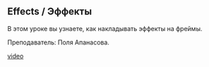 ## Effects / Эффекты

В этом уроке вы узнаете, как накладывать эффекты на фреймы. 

Преподаватель: Поля Апанасова. 

[video](https://player.softculture.cc/embed/PRT/PRT_54.18.09_L1-9_Effects)